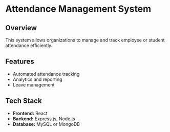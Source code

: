 # Attendance Management System

## Overview
This system allows organizations to manage and track employee or student attendance efficiently.

## Features
- Automated attendance tracking
- Analytics and reporting
- Leave management

## Tech Stack
- **Frontend:** React
- **Backend:** Express.js, Node.js
- **Database:** MySQL or MongoDB
